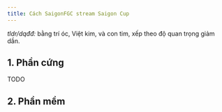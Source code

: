 ```yaml
---
title: Cách SaigonFGC stream Saigon Cup
---
```


*tldr/dqđđ:* bằng trí óc, Việt kim, và con tim, xếp theo độ quan trọng giảm
dần.

## 1. Phần cứng

TODO

## 2. Phần mềm
